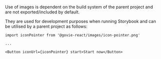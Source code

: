 Use of images is dependent on the build system of the parent project and are not exported/included by default.

They are used for development purposes when running Storybook and can be utilised by a parent project as follows:

```
import iconPointer from '@govie-react/images/icon-pointer.png'

...

<Button iconUrl={iconPointer} start>Start now</Button>

```
